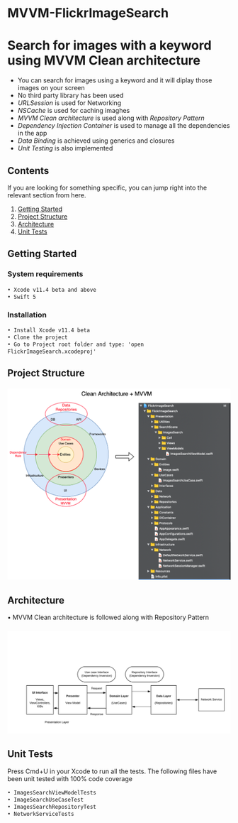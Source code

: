# MVVM-FlickrImageSearch
Search for images with a keyword using MVVM Clean architecture
=============

- You can search for images using a keyword and it will diplay those images on your screen
- No third party library has been used
- *URLSession* is used for Networking
- *NSCache* is used for caching imaghes
- *MVVM Clean architecture* is used along with *Repository Pattern*
- *Dependency Injection Container* is used to manage all the dependencies in the app
- *Data Binding* is achieved using generics and closures
- *Unit Testing* is also implemented

## Contents

If you are looking for something specific, you can jump right into the relevant section from here.

1. [Getting Started](#getting-started)
2. [Project Structure](#project-structure)
3. [Architecture](#architecture)
4. [Unit Tests](#unit-tests)

## Getting Started

### System requirements
    • Xcode v11.4 beta and above
    • Swift 5

### Installation
    • Install Xcode v11.4 beta
    • Clone the project
    • Go to Project root folder and type: 'open FlickrImageSearch.xcodeproj'

## Project Structure
   <h3 align="center">
  <img src="FlickrImageSearch/Resources/Assets/MVVM+CleanArchitecture.png" alt="Screenshot of project structure" />
  </h3>

## Architecture
  • MVVM Clean architecture is followed along with Repository Pattern
   <h3 align="center">
   <img src="FlickrImageSearch/Resources/Assets/System_Architecture.png" alt="Screenshot of architecture" />
   </h3>

## Unit Tests
  Press Cmd+U in your Xcode to run all the tests. The following files have been unit tested with 100% code coverage
  
    • ImagesSearchViewModelTests
    • ImageSearchUseCaseTest
    • ImagesSearchRepositoryTest
    • NetworkServiceTests
